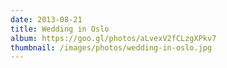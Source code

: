 ```yaml
---
date: 2013-08-21
title: Wedding in Oslo
album: https://goo.gl/photos/aLvexV2fCLzgXPkv7
thumbnail: /images/photos/wedding-in-oslo.jpg
---
```

